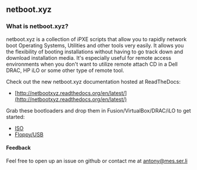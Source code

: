 ## netboot.xyz

### What is netboot.xyz?

netboot.xyz is a collection of iPXE scripts that allow you to rapidly network boot Operating Systems,
Utilities and other tools very easily.  It allows you the flexibility of booting installations without
having to go track down and download installation media.  It's especially useful for remote access
environments when you don't want to utilize remote attach CD in a Dell DRAC, HP iLO or some other type
of remote tool.

Check out the new netboot.xyz documentation hosted at ReadTheDocs:	
* [http://netbootxyz.readthedocs.org/en/latest/](http://netbootxyz.readthedocs.org/en/latest/)

Grab these bootloaders and drop them in Fusion/VirtualBox/DRAC/iLO to get started:

* [ISO](http://netboot.xyz/ipxe/netboot.xyz-main.iso)
* [Floppy/USB](http://netboot.xyz/ipxe/netboot.xyz-main.dsk)

#### Feedback

Feel free to open up an issue on github or contact me at antony@mes.ser.li
